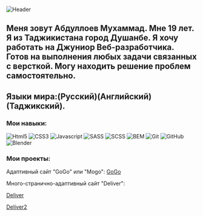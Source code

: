 ![Header](<img src="./assets/oaKoz0Rmbj4.jpg" />)

## Меня зовут Абдуллоев Мухаммад. Мне 19 лет. Я из Таджикистана город Душанбе. Я хочу работать на Джуниор Веб-разработчика. Готов на выполнения любых задачи связанных с версткой. Могу находить решение проблем самостоятельно.

## Языки мира:(Русский)(Английский)(Таджикский).

### Мои навыки:

![Html5](https://img.shields.io/badge/-Html5-df6e08?style=for-the-badge&logo=Html5&logoColor=efecec)
![CSS3](https://img.shields.io/badge/-CSS3-df6e08?style=for-the-badge&logo=CSS3&logoColor=606de0)
![Javascript](https://img.shields.io/badge/-Javascript-df6e08?style=for-the-badge&logo=Javascript&logoColor=f4e216)
![SASS](https://img.shields.io/badge/-SASS-df6e08?style=for-the-badge&logo=SASS&logoColor=f41d6f)
![SCSS](https://img.shields.io/badge/-SCSS-df6e08?style=for-the-badge&logo=SCSS&logoColor=ff0000)
![BEM](https://img.shields.io/badge/-BEM-df6e08?style=for-the-badge&logo=BEM&logoColor=1b1b1b)
![Git](https://img.shields.io/badge/-Git-df6e08?style=for-the-badge&logo=Git&logoColor=000000)
![GitHub](https://img.shields.io/badge/-GitHub-df6e08?style=for-the-badge&logo=GitHub&logoColor=000000)
![Blender](https://img.shields.io/badge/-Blender-df6e08?style=for-the-badge&logo=Blender&logoColor=fcbf28)

### Мои проекты:

Адаптивный сайт "GoGo" или "Mogo": <a href="https://mmii0220.github.io/GoGo/">GoGo</a>

Много-странично-адаптивный сайт "Deliver":

<a href="https://mmii0220.github.io/deliver/">Deliver</a>

<a href="https://mmii0220.github.io/deliver2/">Deliver2</a>
